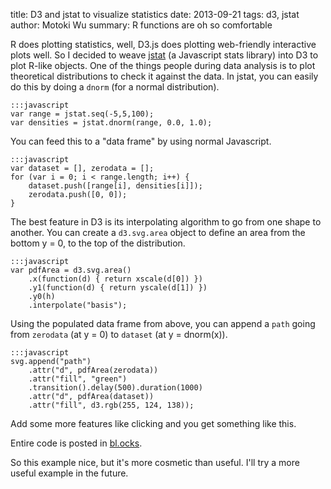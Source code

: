 title: D3 and jstat to visualize statistics
date: 2013-09-21
tags: d3, jstat
author: Motoki Wu
summary: R functions are oh so comfortable

R does plotting statistics, well, D3.js does plotting web-friendly interactive plots well. So I decided to weave [jstat](http://www.jstat.org/) (a Javascript stats library) into D3 to plot R-like objects. One of the things people during data analysis is to plot theoretical distributions to check it against the data. In jstat, you can easily do this by doing a ```dnorm``` (for a normal distribution).

	:::javascript
	var range = jstat.seq(-5,5,100);
	var densities = jstat.dnorm(range, 0.0, 1.0);

You can feed this to a "data frame" by using normal Javascript.

	:::javascript
	var dataset = [], zerodata = [];
	for (var i = 0; i < range.length; i++) {
	    dataset.push([range[i], densities[i]]);
	    zerodata.push([0, 0]);
	}

The best feature in D3 is its interpolating algorithm to go from one shape to another. You can create a ```d3.svg.area``` object to define an area from the bottom y = 0, to the top of the distribution. 

	:::javascript
	var pdfArea = d3.svg.area()
	    .x(function(d) { return xscale(d[0]) })
	    .y1(function(d) { return yscale(d[1]) })
	    .y0(h)
	    .interpolate("basis");

Using the populated data frame from above, you can append a ```path``` going from ```zerodata``` (at y = 0) to ```dataset``` (at y = dnorm(x)).

	:::javascript
	svg.append("path")
	    .attr("d", pdfArea(zerodata))
	    .attr("fill", "green")
	    .transition().delay(500).duration(1000)
	    .attr("d", pdfArea(dataset))
	    .attr("fill", d3.rgb(255, 124, 138));

Add some more features like clicking and you get something like this.

<div id="d3">
</div>

Entire code is posted in [bl.ocks](http://bl.ocks.org/tokestermw).

So this example nice, but it's more cosmetic than useful. I'll try a more useful example in the future.

<script type="text/javascript" src="../theme/js/d3/d3.v3.min.js"></script>	
<script type="text/javascript" src="../theme/js/jstat-1.0.0.min.js"></script>

<script type="text/javascript">

var w = 600;
var h = 300;

var svg = d3.select("#d3")
	.append("svg")
    .attr("width", w)
	.attr("height", h);

var xscale = d3.scale.linear()
	.domain([-3, 3])
	.range([0, w]);

var yscale = d3.scale.linear()
	.domain([0, .5])
	.range([h, 0]);
	
var range = jstat.seq(-5,5,100);
var densities = jstat.dnorm(range, 0.0, 1.0);

var dataset = [], zerodata = [];
for (var i = 0; i < range.length; i++) {
	dataset.push([range[i], densities[i]]);
	zerodata.push([0, 0]);
}

var pdfArea = d3.svg.area()
	.x(function(d) { return xscale(d[0]) })
	.y1(function(d) { return yscale(d[1]) })
	.y0(h)
	.interpolate("basis");

var pdfLine = d3.svg.line()
	.x(function(d) { return xscale(d[0])})
	.y(function(d) { return yscale(d[1])})
	.interpolate("basis");

// svg.append("line")
// 	.attr("x1", xscale(d3.min(range)))
// 	.attr("x2", xscale(d3.max(range)))
// 	.attr("y1", h).attr("y2", h)
// 	.attr("stroke-width", 5).attr("stroke", "black");

svg.append("text")
	.attr("dx", 10).attr("dy", 10)
	.attr("width", 30).attr("height", 30)
	.text("click me consecutively");

svg.append("path")
	.attr("d", pdfArea(zerodata))
	.attr("fill", "green")
	.transition().delay(500).duration(1000)
	.attr("d", pdfArea(dataset))
	.attr("fill", d3.rgb(255, 124, 138));

svg.on("click", function() {
	newmean = Math.random() * 6 - 3;
	newden = jstat.dnorm(range, newmean, 1.0);
	var newdata = [];
	for (var i = 0; i < range.length; i++) {
		newdata.push([range[i], newden[i]]);
	}
	svg.select("path")
		.attr("d", pdfArea(zerodata))
		.attr("fill", "pink")
		.transition().delay(500).duration(1000)
		.attr("d", pdfArea(newdata))
		.attr("fill", rgba(255, 124, 138, .5));
})

svg.append("path")
	.attr("d", pdfLine(dataset))
	.attr("stroke", "black")
	.attr("stroke-width", 3)
	.attr("fill", "none");
			
</script>
